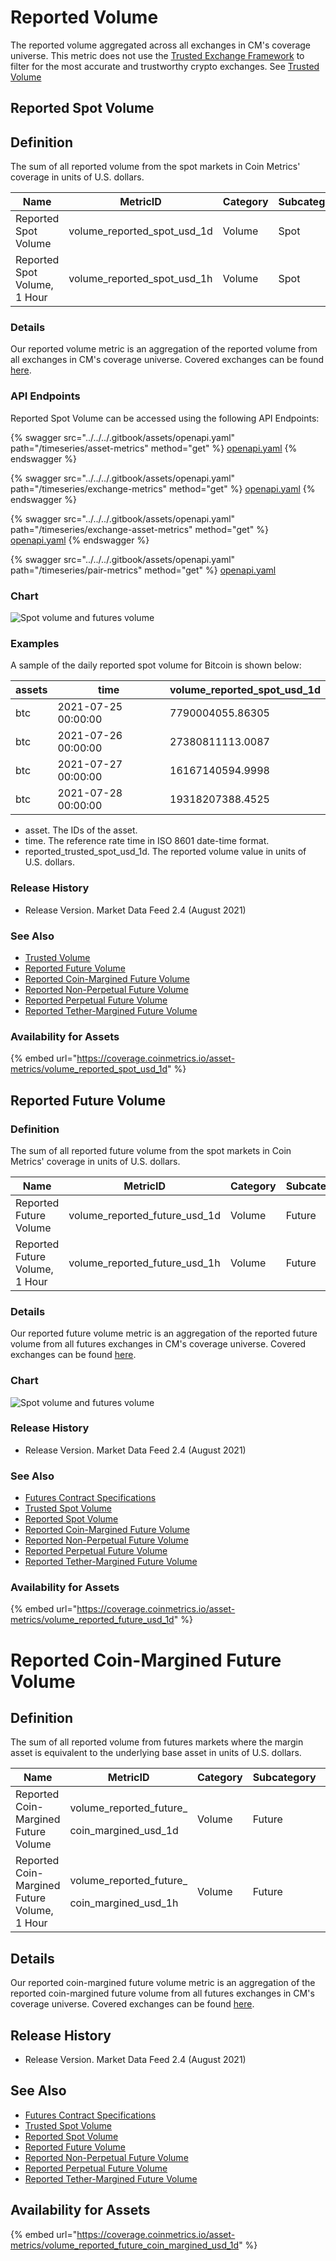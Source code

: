 # Reported Volume
The reported volume aggregated across all exchanges in CM's coverage universe. This metric does not use the [Trusted Exchange Framework](https://coinmetrics.io/special-insights/trusted-exchange-framework) to filter for the most accurate and trustworthy crypto exchanges. See [Trusted Volume]("volume\_trusted.md")

## Reported Spot Volume

## Definition

The sum of all reported volume from the spot markets in Coin Metrics' coverage in units of U.S. dollars.

| Name                         | MetricID                        | Category | Subcategory | Type | Unit | Interval |
| ---------------------------- | ------------------------------- | -------- | ----------- | ---- | ---- | -------- |
| Reported Spot Volume         | volume\_reported\_spot\_usd\_1d | Volume   | Spot        | Sum  | USD  | 1d       |
| Reported Spot Volume, 1 Hour | volume\_reported\_spot\_usd\_1h | Volume   | Spot        | Sum  | USD  | 1h       |

### Details

Our reported volume metric is an aggregation of the reported volume from all exchanges in CM's coverage universe. Covered exchanges can be found [here](../../market-data/all-exchanges.md).

### API Endpoints

Reported Spot Volume can be accessed using the following API Endpoints:

{% swagger src="../../../.gitbook/assets/openapi.yaml" path="/timeseries/asset-metrics" method="get" %}
[openapi.yaml](../../../.gitbook/assets/openapi.yaml)
{% endswagger %}

{% swagger src="../../../.gitbook/assets/openapi.yaml" path="/timeseries/exchange-metrics" method="get" %}
[openapi.yaml](../../../.gitbook/assets/openapi.yaml)
{% endswagger %}

{% swagger src="../../../.gitbook/assets/openapi.yaml" path="/timeseries/exchange-asset-metrics" method="get" %}
[openapi.yaml](../../../.gitbook/assets/openapi.yaml)
{% endswagger %}

{% swagger src="../../../.gitbook/assets/openapi.yaml" path="/timeseries/pair-metrics" method="get" %}
[openapi.yaml](../../../.gitbook/assets/openapi.yaml)


### Chart

![Spot volume and futures volume](../../.gitbook/assets/Coin\_Metrics\_Network\_Data\_2021-08-26T18-41.png)

### Examples

A sample of the daily reported spot volume for Bitcoin is shown below:

| assets | time                | volume\_reported\_spot\_usd\_1d |
| ------ | ------------------- | ------------------------------- |
| btc    | 2021-07-25 00:00:00 | 7790004055.86305                |
| btc    | 2021-07-26 00:00:00 | 27380811113.0087                |
| btc    | 2021-07-27 00:00:00 | 16167140594.9998                |
| btc    | 2021-07-28 00:00:00 | 19318207388.4525                |

* asset. The IDs of the asset.
* time. The reference rate time in ISO 8601 date-time format.
* reported\_trusted\_spot\_usd\_1d. The reported volume value in units of U.S. dollars.

### Release History

* Release Version. Market Data Feed 2.4 (August 2021)

### See Also

* [Trusted Volume](volume\_trusted\_spot\_usd\_1d.md)
* [Reported Future Volume](volume\_reported\_future\_usd\_1d.md)
* [Reported Coin-Margined Future Volume](volume\_reported\_future\_coin\_margined\_usd\_1d.md)
* [Reported Non-Perpetual Future Volume](volume\_reported\_future\_nonperpetual\_usd\_1d.md)
* [Reported Perpetual Future Volume](volume\_reported\_future\_perpetual\_usd\_1d.md)
* [Reported Tether-Margined Future Volume](volume\_reported\_future\_tether\_margined\_usd\_1d.md)

### Availability for Assets

{% embed url="https://coverage.coinmetrics.io/asset-metrics/volume_reported_spot_usd_1d" %}

## Reported Future Volume

### Definition

The sum of all reported future volume from the spot markets in Coin Metrics' coverage in units of U.S. dollars.

| Name                           | MetricID                          | Category | Subcategory | Type | Unit | Interval |
| ------------------------------ | --------------------------------- | -------- | ----------- | ---- | ---- | -------- |
| Reported Future Volume         | volume\_reported\_future\_usd\_1d | Volume   | Future      | Sum  | USD  | 1d       |
| Reported Future Volume, 1 Hour | volume\_reported\_future\_usd\_1h | Volume   | Future      | Sum  | USD  | 1h       |

### Details

Our reported future volume metric is an aggregation of the reported future volume from all futures exchanges in CM's coverage universe. Covered exchanges can be found [here](../../market-data/all-exchanges.md).

### Chart

![Spot volume and futures volume](../../.gitbook/assets/Coin\_Metrics\_Network\_Data\_2021-08-26T18-41.png)

### Release History

* Release Version. Market Data Feed 2.4 (August 2021)

### See Also

* [Futures Contract Specifications](../../market-data-timeseries/market-metadata.md)
* [Trusted Spot Volume](volume\_trusted\_spot\_usd\_1d.md)
* [Reported Spot Volume](volume\_reported\_spot\_usd\_1d.md)
* [Reported Coin-Margined Future Volume](volume\_reported\_future\_coin\_margined\_usd\_1d.md)
* [Reported Non-Perpetual Future Volume](volume\_reported\_future\_nonperpetual\_usd\_1d.md)
* [Reported Perpetual Future Volume](volume\_reported\_future\_perpetual\_usd\_1d.md)
* [Reported Tether-Margined Future Volume](volume\_reported\_future\_tether\_margined\_usd\_1d.md)

### Availability for Assets

{% embed url="https://coverage.coinmetrics.io/asset-metrics/volume_reported_future_usd_1d" %}

# Reported Coin-Margined Future Volume

## Definition

The sum of all reported volume from futures markets where the margin asset is equivalent to the underlying base asset in units of U.S. dollars.[\
](https://docs.coinmetrics.io/asset-metrics/volume/volume\_reported\_future\_coin\_margined\_usd\_1d)

| Name                                         | MetricID                                                  | Category | Subcategory | Type | Unit | Interval |
| -------------------------------------------- | --------------------------------------------------------- | -------- | ----------- | ---- | ---- | -------- |
| Reported Coin-Margined Future Volume         | <p>volume_reported_future_</p><p>coin_margined_usd_1d</p> | Volume   | Future      | Sum  | USD  | 1d       |
| Reported Coin-Margined Future Volume, 1 Hour | <p>volume_reported_future_</p><p>coin_margined_usd_1h</p> | Volume   | Future      | Sum  | USD  | 1h       |

## Details

Our reported coin-margined future volume metric is an aggregation of the reported coin-margined future volume from all futures exchanges in CM's coverage universe. Covered exchanges can be found [here](../../market-data/all-exchanges.md).

## Release History

* Release Version. Market Data Feed 2.4 (August 2021)

## See Also

* [Futures Contract Specifications](../../market-data-timeseries/market-metadata.md)
* [Trusted Spot Volume](volume\_trusted\_spot\_usd\_1d.md)
* [Reported Spot Volume](volume\_reported\_spot\_usd\_1d.md)
* [Reported Future Volume](volume\_reported\_future\_usd\_1d.md)
* [Reported Non-Perpetual Future Volume](volume\_reported\_future\_nonperpetual\_usd\_1d.md)
* [Reported Perpetual Future Volume](volume\_reported\_future\_perpetual\_usd\_1d.md)
* [Reported Tether-Margined Future Volume](volume\_reported\_future\_tether\_margined\_usd\_1d.md)

## Availability for Assets

{% embed url="https://coverage.coinmetrics.io/asset-metrics/volume_reported_future_coin_margined_usd_1d" %}
